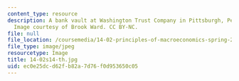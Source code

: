 ```yaml
---
content_type: resource
description: A bank vault at Washington Trust Company in Pittsburgh, Pennsylvania.
  Image courtesy of Brook Ward. CC BY-NC.
file: null
file_location: /coursemedia/14-02-principles-of-macroeconomics-spring-2014/ec0e25dcd62fb82a7d76f0d953650c05_14-02s14-th.jpg
file_type: image/jpeg
resourcetype: Image
title: 14-02s14-th.jpg
uid: ec0e25dc-d62f-b82a-7d76-f0d953650c05
---
```

